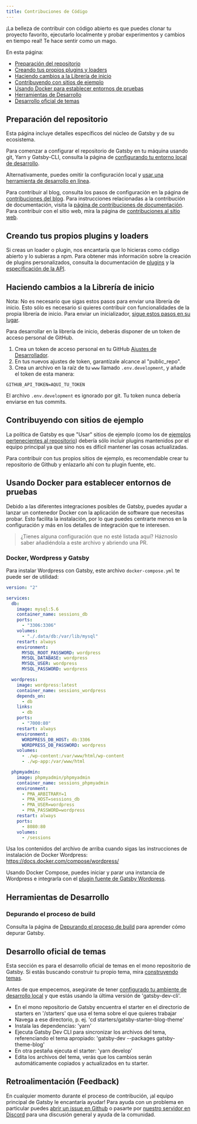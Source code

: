 ```yaml
---
title: Contribuciones de Código
---
```


¡La belleza de contribuir con código abierto es que puedes clonar tu proyecto favorito, ejecutarlo localmente y probar experimentos y cambios en tiempo real! Te hace sentir como un mago.

En esta página:

- [Preparación del repositorio](#repo-setup)
- [Creando tus propios plugins y loaders](#creating-your-own-plugins-and-loaders)
- [Haciendo cambios a la Librería de inicio](#making-changes-to-the-starter-library)
- [Contribuyendo con sitios de ejemplo](#contributing-example-sites)
- [Usando Docker para establecer entornos de pruebas](#using-docker-to-set-up-test-environments)
- [Herramientas de Desarrollo](#development-tools)
- [Desarrollo oficial de temas](#official-theme-development)

## Preparación del repositorio

Esta página incluye detalles específicos del núcleo de Gatsby y de su ecosistema.

Para comenzar a configurar el repositorio de Gatsby en tu máquina usando git, Yarn y Gatsby-CLI, consulta la página de [configurando tu entorno local de desarrollo](/contributing/setting-up-your-local-dev-environment/).

Alternativamente, puedes omitir la configuración local y [usar una herramienta de desarrollo en línea](/contributing/using-an-online-dev-environment/).

Para contribuir al blog, consulta los pasos de configuración en la página de [contribuciones del blog](/contributing/blog-contributions/). Para instrucciones relacionadas a la contribución de documentación, visita la [página de contribuciones de documentación](/contributing/docs-contributions/). Para contribuir con el sitio web, mira la página de [contribuciones al sitio web](/contributing/website-contributions/).

## Creando tus propios plugins y loaders

Si creas un loader o plugin, nos encantaría que lo hicieras como código abierto y lo subieras a npm. Para obtener más información sobre la creación de plugins personalizados, consulta la documentación de [plugins](/docs/plugins/) y la [especificación de la API](/docs/api-specification/).

## Haciendo cambios a la Librería de inicio

Nota: No es necesario que sigas estos pasos para enviar una librería de inicio. Esto sólo es necesario si quieres contribuir con funcionalidades de la propia librería de inicio. Para enviar un inicializador, [sigue estos pasos en su lugar](/contributing/submit-to-starter-library/).

Para desarrollar en la librería de inicio, deberás disponer de un token de acceso personal de GitHub.

1. Crea un token de acceso personal en tu GitHub [Ajustes de Desarrollador](https://github.com/settings/tokens).
2. En tus nuevos ajustes de token, garantízale alcance al "public_repo".
3. Crea un archivo en la raíz de tu `www` llamado `.env.development`, y añade el token de esta manera:

```text:title=.env.development
GITHUB_API_TOKEN=AQUI_TU_TOKEN
```

El archivo `.env.development` es ignorado por git. Tu token nunca debería enviarse en tus commits.

## Contribuyendo con sitios de ejemplo

La política de Gatsby es que "Usar" sitios de ejemplo (como los de [ejemplos pertenecientes al repositorio](https://github.com/gatsbyjs/gatsby/tree/master/examples)) debería sólo incluir plugins mantenidos por el equipo principal ya que sino nos es difícil mantener las cosas actualizadas.

Para contribuir con tus propios sitios de ejemplo, es recomendable crear tu repositorio de Github y enlazarlo ahí con tu plugin fuente, etc.

## Usando Docker para establecer entornos de pruebas

Debido a las diferentes integraciones posibles de Gatsby, puedes ayudar a lanzar un contenedor Docker con la aplicación de software que necesitas probar. Esto facilita la instalación, por lo que puedes centrarte menos en la configuración y más en los detalles de integración que te interesen.

> ¿Tienes alguna configuración que no esté listada aquí? Háznoslo saber añadiéndola a este archivo y abriendo una PR.

### Docker, Wordpress y Gatsby

Para instalar Wordpress con Gatsby, este archivo `docker-compose.yml` te puede ser de utilidad:

```yaml:title=docker-compose.yml
version: "2"

services:
  db:
    image: mysql:5.6
    container_name: sessions_db
    ports:
      - "3306:3306"
    volumes:
      - "./.data/db:/var/lib/mysql"
    restart: always
    environment:
      MYSQL_ROOT_PASSWORD: wordpress
      MYSQL_DATABASE: wordpress
      MYSQL_USER: wordpress
      MYSQL_PASSWORD: wordpress

  wordpress:
    image: wordpress:latest
    container_name: sessions_wordpress
    depends_on:
      - db
    links:
      - db
    ports:
      - "7000:80"
    restart: always
    environment:
      WORDPRESS_DB_HOST: db:3306
      WORDPRESS_DB_PASSWORD: wordpress
    volumes:
      - ./wp-content:/var/www/html/wp-content
      - ./wp-app:/var/www/html

  phpmyadmin:
    image: phpmyadmin/phpmyadmin
    container_name: sessions_phpmyadmin
    environment:
      - PMA_ARBITRARY=1
      - PMA_HOST=sessions_db
      - PMA_USER=wordpress
      - PMA_PASSWORD=wordpress
    restart: always
    ports:
      - 8080:80
    volumes:
      - /sessions
```

Usa los contenidos del archivo de arriba cuando sigas las instrucciones de instalación de Docker Wordpress: https://docs.docker.com/compose/wordpress/

Usando Docker Compose, puedes iniciar y parar una instancia de Wordpress e integrarla con el [plugin fuente de Gatsby Wordpress](/docs/sourcing-from-wordpress/).

## Herramientas de Desarrollo

### Depurando el proceso de build

Consulta la página de [Depurando el proceso de build](/docs/debugging-the-build-process/) para aprender cómo depurar Gatsby.

## Desarrollo oficial de temas

Esta sección es para el desarrollo oficial de temas en el mono repositorio de Gatsby. Si estás buscando
construir tu propio tema, mira [construyendo temas](/docs/themes/building-themes/).

Antes de que empecemos, asegúrate de tener
[configurado tu ambiente de desarrollo local](/contributing/setting-up-your-local-dev-environment/)
y que estás usando la última versión de 'gatsby-dev-cli'.

- En el mono repositorio de Gatsby encuentra el starter en el directorio de starters en '/starters' que usa el tema sobre el que quieres trabajar
- Navega a ese directorio, p. ej. 'cd starters/gatsby-starter-blog-theme'
- Instala las dependencias: 'yarn'
- Ejecuta Gatsby Dev CLI para sincronizar los archivos del tema, referenciando el tema apropiado: 'gatsby-dev --packages gatsby-theme-blog'
- En otra pestaña ejecuta el starter: 'yarn develop'
- Edita los archivos del tema, verás que los cambios serán automáticamente copiados y actualizados en tu starter.

## Retroalimentación (Feedback)

En cualquier momento durante el proceso de contribución, ¡al equipo principal de Gatsby le encantaría ayudar! Para ayuda con un problema en particular puedes [abrir un issue en Github](/contributing/how-to-file-an-issue/) o pasarte por [nuestro servidor en Discord](https://gatsby.dev/discord) para una discusión general y ayuda de la comunidad.
